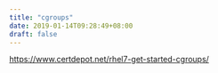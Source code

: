```yaml
---
title: "cgroups"
date: 2019-01-14T09:28:49+08:00
draft: false
---
```


https://www.certdepot.net/rhel7-get-started-cgroups/
